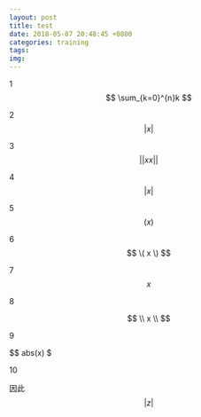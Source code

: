 ```yaml
---
layout: post
title: test
date: 2018-05-07 20:48:45 +0800
categories: training
tags: 
img: 
---
```

1
$$ \sum_{k=0}^{n}k $$

2
$$ \left| x \right|  $$

3
$$ ||xx|| $$

4
$$ | x | $$

5
$$ ( x ) $$

6
$$ \( x \) $$

7
$$ \ x \ $$

8

$$ \\ x \\ $$

9

$$ abs(x) $

10

因此 $$ \left| z \right|  $$ 